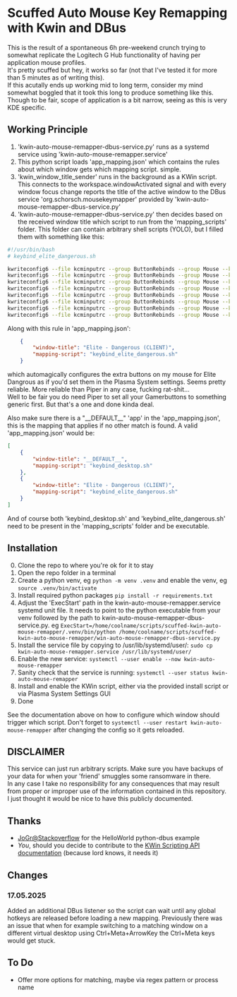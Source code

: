 # Scuffed Auto Mouse Key Remapping with Kwin and DBus
This is the result of a spontaneous 6h pre-weekend crunch trying to somewhat replicate the Logitech G Hub functionality of having per application mouse profiles.  
It's pretty scuffed but hey, it works so far (not that I've tested it for more than 5 minutes as of writing this).  
If this acutally ends up working mid to long term, consider my mind somewhat boggled that it took this long to produce something like this.  
Though to be fair, scope of application is a bit narrow, seeing as this is very KDE specific.  

## Working Principle
1. 'kwin-auto-mouse-remapper-dbus-service.py' runs as a systemd service using 'kwin-auto-mouse-remapper.service'
2. This python script loads 'app_mapping.json' which contains the rules about which window gets which mapping script. simple.
2. 'kwin_window_title_sender' runs in the background as a KWin script. This connects to the workspace.windowActivated signal and with every window focus change reports the title of the active window to the DBus service 'org.schorsch.mousekeymapper' provided by 'kwin-auto-mouse-remapper-dbus-service.py'
3. 'kwin-auto-mouse-remapper-dbus-service.py' then decides based on the received window title which script to run from the 'mapping_scripts' folder. This folder can contain arbitrary shell scripts (YOLO), but I filled them with something like this:  
```bash
#!/usr/bin/bash
# keybind_elite_dangerous.sh

kwriteconfig6 --file kcminputrc --group ButtonRebinds --group Mouse --key ExtraButton1 "Key,X" --notify             # Throttle to 0
kwriteconfig6 --file kcminputrc --group ButtonRebinds --group Mouse --key ExtraButton2 "Key,U" --notify             # Deploy / Retract Hardpoints
kwriteconfig6 --file kcminputrc --group ButtonRebinds --group Mouse --key ExtraButton4 "Key,J" --notify             # Toggle Frame Shift Drive
kwriteconfig6 --file kcminputrc --group ButtonRebinds --group Mouse --key ExtraButton5 "Key,T" --notify             # Select Target Ahead
kwriteconfig6 --file kcminputrc --group ButtonRebinds --group Mouse --key ExtraButton6 "Key,N" --notify             # Cycle Next Fire Group
kwriteconfig6 --file kcminputrc --group ButtonRebinds --group Mouse --key ExtraButton7 "Key,Z" --notify             # Toggle Flight Assist
kwriteconfig6 --file kcminputrc --group ButtonRebinds --group Mouse --key ExtraButton8 "Key,L" --notify             # Landing Gear
kwriteconfig6 --file kcminputrc --group ButtonRebinds --group Mouse --key ExtraButton9 "Key,Home" --notify          # Cargo Scoop
```
Along with this rule in 'app_mapping.json':  
```json
    {
        "window-title": "Elite - Dangerous (CLIENT)",
        "mapping-script": "keybind_elite_dangerous.sh"
    }

```
which automagically configures the extra buttons on my mouse for Elite Dangrous as if you'd set them in the Plasma System settings. Seems pretty reliable. More reliable than Piper in any case, fucking rat-shit...  
Well to be fair you do need Piper to set all your Gamerbuttons to something generic first. But that's a one and done kinda deal.  

Also make sure there is a "\_\_DEFAULT__" 'app' in the 'app_mapping.json', this is the mapping that applies if no other match is found. A valid 'app_mapping.json' would be:  
```json
[
    {
        "window-title": "__DEFAULT__",
        "mapping-script": "keybind_desktop.sh"
    },
    {
        "window-title": "Elite - Dangerous (CLIENT)",
        "mapping-script": "keybind_elite_dangerous.sh"
    }
]
```
And of course both 'keybind_desktop.sh' and 'keybind_elite_dangerous.sh' need to be present in the 'mapping_scripts' folder and be executable.

## Installation
0. Clone the repo to where you're ok for it to stay
1. Open the repo folder in a terminal
2. Create a python venv, eg `python -m venv .venv` and enable the venv, eg `source .venv/bin/activate`
3. Install required python packages `pip install -r requirements.txt`
4. Adjust the 'ExecStart' path in the kwin-auto-mouse-remapper.service systemd unit file. It needs to point to the python executable from your venv followed by the path to kwin-auto-mouse-remapper-dbus-service.py. eg `ExecStart=/home/coolname/scripts/scuffed-kwin-auto-mouse-remapper/.venv/bin/python /home/coolname/scripts/scuffed-kwin-auto-mouse-remapper/win-auto-mouse-remapper-dbus-service.py`
5. Install the service file by copying to /usr/lib/systemd/user/: `sudo cp kwin-auto-mouse-remapper.service /usr/lib/systemd/user/`
6. Enable the new service: `systemctl --user enable --now kwin-auto-mouse-remapper`
7. Sanity check that the service is running: `systemctl --user status kwin-auto-mouse-remapper`
8. Install and enable the KWin script, either via the provided install script or via Plasma System Settings GUI
9. Done  

See the documentation above on how to configure which window should trigger which script. Don't forget to `systemctl --user restart kwin-auto-mouse-remapper` after changing the config so it gets reloaded.  

## DISCLAIMER
This service can just run arbitrary scripts. Make sure you have backups of your data for when your 'friend' smuggles some ransomware in there.  
In any case I take no responsibility for any consequences that may result from proper or improper use of the information contained in this repository.  
I just thought it would be nice to have this publicly documented.

## Thanks
- [JoGr@Stackoverflow](https://stackoverflow.com/questions/34482691/register-a-hello-world-dbus-service-object-and-method-using-python) for the HelloWorld python-dbus example
- *You*, should you decide to contribute to the [KWin Scripting API documentation](https://develop.kde.org/docs/plasma/kwin/) (because lord knows, it needs it)

## Changes
### 17.05.2025
Added an additional DBus listener so the script can wait until any global hotkeys are released before loading a new mapping. Previously there was an issue that when for example switching to a matching window on a different virtual desktop using Ctrl+Meta+ArrowKey the Ctrl+Meta keys would get stuck.

## To Do
- Offer more options for matching, maybe via regex pattern or process name
